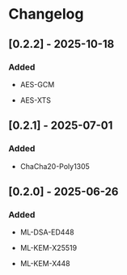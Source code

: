 # Changelog

## [0.2.2] - 2025-10-18

### Added

* AES-GCM

* AES-XTS

## [0.2.1] - 2025-07-01

### Added

* ChaCha20-Poly1305

## [0.2.0] - 2025-06-26

### Added

* ML-DSA-ED448

* ML-KEM-X25519

* ML-KEM-X448

